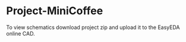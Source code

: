 # Project-MiniCoffee
To view schematics download project zip and upload it to the EasyEDA online CAD.
